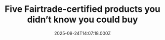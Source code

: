 ---
title: "Five Fairtrade-certified products you didn’t know you could buy"
date: 2025-09-24T14:07:18.000Z
category: Human Kindness
externalLink: "https://www.positive.news/society/five-fairtrade-certified-products-you-didnt-know-you-could-buy/"
image: ""
excerpt: "From peri-salted peanuts to toothpaste and ‘black soap’, a host of Fairtrade-certified products beyond the usual suspects await The post Five Fairtrade-certified products you didn’t know you could buy appeared first on Positive News.…"
---